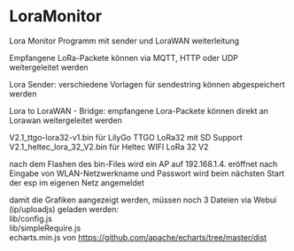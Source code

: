 # LoraMonitor
Lora Monitor Programm mit sender und LoraWAN weiterleitung 

Empfangene LoRa-Packete können via MQTT, HTTP oder UDP weitergeleitet werden

Lora Sender: verschiedene Vorlagen für sendestring können abgespeichert werden
 
Lora to LoraWAN - Bridge: empfangene Lora-Packete können direkt an Lorawan weitergeleitet werden
 

V2.1_ttgo-lora32-v1.bin für LilyGo TTGO LoRa32 mit SD Support   
V2.1_heltec_lora_32_V2.bin für Heltec WIFI LoRa 32 V2 

nach dem Flashen des bin-Files wird ein AP auf 192.168.1.4. eröffnet 
nach Eingabe von WLAN-Netzwerkname und Passwort wird beim nächsten Start der esp im eigenen Netz angemeldet 

damit die Grafiken aangezeigt werden, müssen noch 3 Dateien via Webui (ip/uploadjs) geladen werden:   
lib/config.js   
lib/simpleRequire.js   
echarts.min.js von https://github.com/apache/echarts/tree/master/dist
